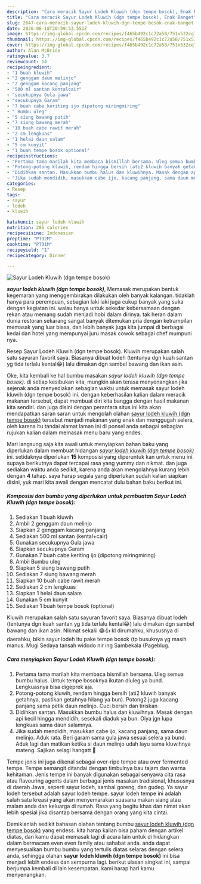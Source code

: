 ```yaml
---
description: "Cara meracik Sayur Lodeh Kluwih (dgn tempe bosok), Enak Banget"
title: "Cara meracik Sayur Lodeh Kluwih (dgn tempe bosok), Enak Banget"
slug: 2647-cara-meracik-sayur-lodeh-kluwih-dgn-tempe-bosok-enak-banget
date: 2020-08-18T20:59:53.551Z
image: https://img-global.cpcdn.com/recipes/f465b492c1c72a58/751x532cq70/sayur-lodeh-kluwih-dgn-tempe-bosok-foto-resep-utama.jpg
thumbnail: https://img-global.cpcdn.com/recipes/f465b492c1c72a58/751x532cq70/sayur-lodeh-kluwih-dgn-tempe-bosok-foto-resep-utama.jpg
cover: https://img-global.cpcdn.com/recipes/f465b492c1c72a58/751x532cq70/sayur-lodeh-kluwih-dgn-tempe-bosok-foto-resep-utama.jpg
author: Alan McBride
ratingvalue: 3.7
reviewcount: 14
recipeingredient:
- "1 buah kluwih"
- "2 genggam daun melinjo"
- "2 genggam kacang panjang"
- "500 ml santan kentalcair"
- "secukupnya Gula jawa"
- "secukupnya Garam"
- "7 buah cabe keriting ijo dipotong miringmiring"
- " Bumbu uleg"
- "5 siung bawang putih"
- "7 siung bawang merah"
- "10 buah cabe rawit merah"
- "2 cm lengkuas"
- "1 helai daun salam"
- "5 cm kunyit"
- "1 buah tempe bosok optional"
recipeinstructions:
- "Pertama tama marilah kita membaca bismillah bersama. Uleg semua bumbu halus. Untuk tempe bosoknya ikutan diuleg ya bund. Lengkuasnya bisa digeprek aja."
- "Potong-potong kluwih, rendam hingga bersih (ati2 kluwih banyak getahnya, pastikan getahnya hilang ya bun). Potong2 juga kacang panjang sama petik daun melinjo. Cuci bersih dan tiriskan"
- "Didihkan santan. Masukkan bumbu halus dan kluwihnya. Masak dengan api kecil hingga mendidih, sesekali diaduk ya bun. Oiya jgn lupa lengkuas sama daun salamnya."
- "Jika sudah mendidih, masukkan cabe ijo, kacang panjang, sama daun melinjo. Aduk rata. Beri garam sama gula jawa sesuai selera ya bund. Aduk lagi dan matikan ketika si daun melinjo udah layu sama kluwihnya mateng. Sajikan selagi hangatt 🥰"
categories:
- Resep
tags:
- sayur
- lodeh
- kluwih

katakunci: sayur lodeh kluwih 
nutrition: 286 calories
recipecuisine: Indonesian
preptime: "PT32M"
cooktime: "PT31M"
recipeyield: "1"
recipecategory: Dinner

---
```



![Sayur Lodeh Kluwih (dgn tempe bosok)](https://img-global.cpcdn.com/recipes/f465b492c1c72a58/751x532cq70/sayur-lodeh-kluwih-dgn-tempe-bosok-foto-resep-utama.jpg)

<b><i>sayur lodeh kluwih (dgn tempe bosok)</i></b>, Memasak merupakan bentuk kegemaran yang menggembirakan dilakukan oleh banyak kalangan. tidaklah hanya para perempuan, sebagian laki laki juga cukup banyak yang suka dengan kegiatan ini. walau hanya untuk sekedar kebersamaan dengan rekan atau memang sudah menjadi hobi dalam dirinya. tak heran dalam dunia restoran sekarang sangat banyak ditemukan pria dengan ketrampilan memasak yang luar biasa, dan lebih banyak juga kita jumpai di berbagai kedai dan hotel yang mempunyai juru masak cowok sebagai chef mumpuni nya.

Resep Sayur Lodeh Kluwih (dgn tempe bosok). Kluwih merupakan salah satu sayuran favorit saya. Biasanya dibuat lodeh (tentunya dgn kuah santan yg tida terlalu kental😂) lalu dimakan dgn sambel bawang dan ikan asin.

Oke, kita kembali ke hal bumbu masakan <i>sayur lodeh kluwih (dgn tempe bosok)</i>. di setiap kesibukan kita, mungkin akan terasa menyenangkan jika sejenak anda menyediakan sebagian waktu untuk memasak sayur lodeh kluwih (dgn tempe bosok) ini. dengan keberhasilan kalian dalam meracik makanan tersebut, dapat membuat diri kita bangga dengan hasil makanan kita sendiri. dan juga disini dengan perantara situs ini kita akan mendapatkan saran saran untuk mengolah olahan <u>sayur lodeh kluwih (dgn tempe bosok)</u> tersebut menjadi makanan yang enak dan menggugah selera, oleh karena itu tandai alamat laman ini di ponsel anda sebagai sebagian rujukan kalian dalam memasak menu baru yang endes.


Mari langsung saja kita awali untuk menyiapkan bahan baku yang diperlukan dalam membuat hidangan <u><i>sayur lodeh kluwih (dgn tempe bosok)</i></u> ini. setidaknya diperlukan <b>15</b> komposisi yang diperuntuk kan untuk menu ini. supaya berikutnya dapat tercapai rasa yang yummy dan nikmat. dan juga sediakan waktu anda sedikit, karena anda akan mengolahnya kurang lebih dengan <b>4</b> tahap. saya harap segala yang diperlukan sudah kalian siapkan disini, yuk mari kita awali dengan mencatat dulu bahan baku berikut ini.

<!--inarticleads1-->

##### Komposisi dan bumbu yang diperlukan untuk pembuatan Sayur Lodeh Kluwih (dgn tempe bosok):

1. Sediakan 1 buah kluwih
1. Ambil 2 genggam daun melinjo
1. Siapkan 2 genggam kacang panjang
1. Sediakan 500 ml santan (kental+cair)
1. Gunakan secukupnya Gula jawa
1. Siapkan secukupnya Garam
1. Gunakan 7 buah cabe keriting ijo (dipotong miringmiring)
1. Ambil  Bumbu uleg
1. Siapkan 5 siung bawang putih
1. Sediakan 7 siung bawang merah
1. Siapkan 10 buah cabe rawit merah
1. Sediakan 2 cm lengkuas
1. Siapkan 1 helai daun salam
1. Gunakan 5 cm kunyit
1. Sediakan 1 buah tempe bosok (optional)


Kluwih merupakan salah satu sayuran favorit saya. Biasanya dibuat lodeh (tentunya dgn kuah santan yg tida terlalu kental😂) lalu dimakan dgn sambel bawang dan ikan asin. Nikmat sekalii 😂👍 kl dirumahku, khususnya di daerahku, bikin sayur lodeh itu pake tempe bosok (tp busuknya yg masih manus. Mugi Sedaya tansah widodo nir ing Sambekala (Pageblug. 

<!--inarticleads2-->

##### Cara menyiapkan Sayur Lodeh Kluwih (dgn tempe bosok):

1. Pertama tama marilah kita membaca bismillah bersama. Uleg semua bumbu halus. Untuk tempe bosoknya ikutan diuleg ya bund. Lengkuasnya bisa digeprek aja.
1. Potong-potong kluwih, rendam hingga bersih (ati2 kluwih banyak getahnya, pastikan getahnya hilang ya bun). Potong2 juga kacang panjang sama petik daun melinjo. Cuci bersih dan tiriskan
1. Didihkan santan. Masukkan bumbu halus dan kluwihnya. Masak dengan api kecil hingga mendidih, sesekali diaduk ya bun. Oiya jgn lupa lengkuas sama daun salamnya.
1. Jika sudah mendidih, masukkan cabe ijo, kacang panjang, sama daun melinjo. Aduk rata. Beri garam sama gula jawa sesuai selera ya bund. Aduk lagi dan matikan ketika si daun melinjo udah layu sama kluwihnya mateng. Sajikan selagi hangatt 🥰


Tempe jenis ini juga dikenal sebagai over-ripe tempe atau over fermented tempe. Tempe semangit ditandai dengan timbulnya bau tajam dan warna kehitaman. Jenis tempe ini banyak digunakan sebagai senyawa cita rasa atau flavouring agents dalam berbagai jenis masakan tradisional, khususnya di daerah Jawa, seperti sayur lodeh, sambal goreng, dan gudeg. Ya sayur lodeh tersebut adalah sayur lodeh tempe. sayur lodeh tempe ini adalah salah satu kreasi yang akan menyemarakan suasana makan siang atau malam anda dan keluarga di rumah. Rasa yang begitu khas dan nimat akan lebih spesial jika disantap bersama dengan orang yang kita cintai. 

Demikianlah sedikit bahasan olahan tentang bumbu <u>sayur lodeh kluwih (dgn tempe bosok)</u> yang endess. kita harap kalian bisa paham dengan artikel diatas, dan kamu dapat memasak lagi di acara lain untuk di hidangkan dalam bermacam even even family atau sahabat anda. anda dapat menyesuaikan bumbu bumbu yang tertulis diatas selaras dengan selera anda, sehingga olahan <b>sayur lodeh kluwih (dgn tempe bosok)</b> ini bisa menjadi lebih endess dan sempurna lagi. berikut ulasan singkat ini, sampai berjumpa kembali di lain kesempatan. kami harap hari kamu menyenangkan.

